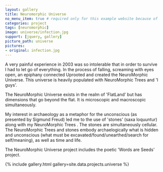 ```yaml
---
layout: gallery
title: Neuromorphic Universe
no_menu_item: true # required only for this example website because of menu construction
categories: project
tags: [neuromorphic]
image: universe/infection.jpg
support: [jquery, gallery]
picture_path: universe
pictures:
- original: infection.jpg
---
```


A very painful experience in 2003 was so intolerable that in order to survive I had to let go of everything. In the process of falling, screaming with eyes open, an epiphany connected Uprooted and created the NeuroMorphic Universe. This universe is heavily populated with NeuroMorphic Trees and 'I guys'.

The NeuroMorphic Universe exists in the realm of 'FlatLand' but has dimensions that go beyond the flat.
It is microscopic and macroscopic simultaneously.

My interest in archaeology as a metaphor for the unconscious (as presented by Sigmund Freud) led me to the use of 'stones' (saxa loquuntur) along with my NeuroMorphic Trees . The stones are simultaneously cellular. The NeuroMorphic Trees and stones embody archaelogically what is hidden and unconscious (what must be excavated/found/unearthed/search for self/meaning), as well as time and life.

The NeuroMorphic Universe project includes the poetic 'Words are Seeds' project.

{% include gallery.html gallery=site.data.projects.universe %}
